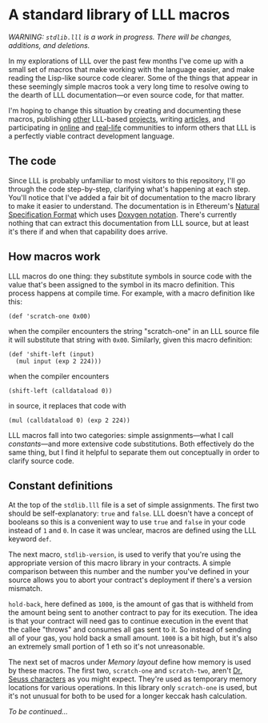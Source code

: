 # A standard library of LLL macros
*WARNING: `stdlib.lll` is a work in progress. There will be changes, additions, and deletions.*

In my explorations of LLL over the past few months I've come up with a small set of macros that make working with the language easier, and make reading the Lisp-like source code clearer. Some of the things that appear in these seemingly simple macros took a very long time to resolve owing to the dearth of LLL documentation&mdash;or even source code, for that matter.

I'm hoping to change this situation by creating and documenting these macros, publishing [other](https://github.com/zigguratt/ens-in-lll) LLL-based [projects](https://github.com/zigguratt/lll-constructor), writing [articles](http://blog.syrinx.net/the-resurrection-of-lll-part-1/), and participating in [online](https://gitter.im/ethereum/go-ethereum/name-registry) and [real-life](https://www.meetup.com/Ethereum-Developers/) communities to inform others that LLL is a perfectly viable contract development language.

## The code
Since LLL is probably unfamiliar to most visitors to this repository, I'll go through the code step-by-step, clarifying what's happening at each step. You'll notice that I've added a fair bit of documentation to the macro library to make it easier to understand. The documentation is in Ethereum's [Natural Specification Format](https://github.com/ethereum/wiki/wiki/Ethereum-Natural-Specification-Format) which uses [Doxygen notation](http://www.stack.nl/~dimitri/doxygen/index.html). There's currently nothing that can extract this documentation from LLL source, but at least it's there if and when that capability does arrive.

## How macros work
LLL macros do one thing: they substitute symbols in source code with the value that's been assigned to the symbol in its macro definition. This process happens at compile time. For example, with a macro definition like this:
```
(def 'scratch-one 0x00)
```
when the compiler encounters the string "scratch-one" in an LLL source file it will substitute that string with `0x00`. Similarly, given this macro definition:
```
(def 'shift-left (input)
  (mul input (exp 2 224)))
```
when the compiler encounters
```
(shift-left (calldataload 0))
```
in source, it replaces that code with
```
(mul (calldataload 0) (exp 2 224))
````
LLL macros fall into two categories: simple assignments&mdash;what I call *constants*&mdash;and more extensive code substitutions. Both effectively do the same thing, but I find it helpful to separate them out conceptually in order to clarify source code.

## Constant definitions
At the top of the `stdlib.lll` file is a set of simple assignments. The first two should be self-explanatory: `true` and `false`. LLL doesn't have a concept of booleans so this is a convenient way to use `true` and `false` in your code instead of `1` and `0`. In case it was unclear, macros are defined using the LLL keyword `def`.

The next macro, `stdlib-version`, is used to verify that you're using the appropriate version of this macro library in your contracts. A simple comparison between this number and the number you've defined in your source allows you to abort your contract's deployment if there's a version mismatch.

`hold-back`, here defined as `1000`, is the amount of gas that is withheld from the amount being sent to another contract to pay for its execution. The idea is that your contract will need gas to continue execution in the event that the callee "throws" and consumes all gas sent to it. So instead of sending all of your gas, you hold back a small amount. `1000` is a bit high, but it's also an extremely small portion of 1 eth so it's not unreasonable.

The next set of macros under *Memory layout* define how memory is used by these macros. The first two, `scratch-one` and `scratch-two`, aren't [Dr. Seuss characters](http://vignette4.wikia.nocookie.net/seuss/images/d/d3/Thing1-and-thing2.jpg/revision/latest?cb=20131013015212) as you might expect. They're used as temporary memory locations for various operations. In this library only `scratch-one` is used, but it's not unusual for both to be used for a longer keccak hash calculation.

*To be continued...*
